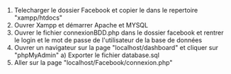 1) Telecharger le dossier Facebook et copier le dans le repertoire "xampp/htdocs"
2) Ouvrer Xampp et démarrer Apache et MYSQL
3) Ouvrer le fichier connexionBDD.php dans le dossier facebook et rentrer le login et le mot de passe de l'utilisateur de la base de données
4) Ouvrer un navigateur sur la page "localhost/dashboard" et cliquer sur "phpMyAdmin"
	a) Exporter le fichier database.sql 
5) Aller sur la page "localhost/Facebook/connexion.php"

